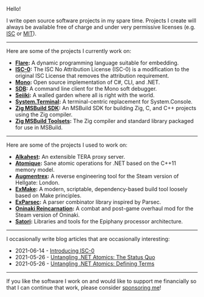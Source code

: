 Hello!

I write open source software projects in my spare time. Projects I create will
always be available free of charge and under very permissive licenses (e.g.
[ISC](https://opensource.org/licenses/ISC) or
[MIT](https://opensource.org/licenses/MIT)).

---

Here are some of the projects I currently work on:

* **[Flare](https://github.com/flare-lang):** A dynamic programming language
  suitable for embedding.
* **[ISC-0](https://github.com/alexrp/isc-0):** The ISC No Attribution License
  (ISC-0) is a modification to the original ISC License that removes the
  attribution requirement.
* **[Mono](https://github.com/mono/mono):** Open source implementation of C#,
  CLI, and .NET.
* **[SDB](https://github.com/mono/sdb):** A command line client for the Mono
  soft debugger.
* **[Seiiki](https://github.com/seiiki-dev/seiiki):** A walled garden where all
  is right with the world.
* **[System.Terminal](https://github.com/alexrp/system-terminal):** A
  terminal-centric replacement for System.Console.
* **[Zig MSBuild SDK](https://github.com/alexrp/zig-msbuild-sdk):** An MSBuild
  SDK for building Zig, C, and C++ projects using the Zig compiler.
* **[Zig MSBuild Toolsets](https://github.com/alexrp/zig-msbuild-toolsets):**
  The Zig compiler and standard library packaged for use in MSBuild.

---

Here are some of the projects I used to work on:

* **[Alkahest](https://github.com/tera-alkahest):** An extensible TERA proxy
  server.
* **[Atomique](https://github.com/alexrp/atomique):** Sane atomic operations for
  .NET based on the C++11 memory model.
* **[Augmentrex](https://github.com/alexrp/augmentrex):** A reverse engineering
  tool for the Steam version of Hellgate: London.
* **[ExMake](https://github.com/lycus/exmake):** A modern, scriptable,
  dependency-based build tool loosely based on Make principles.
* **[ExParsec](https://github.com/alexrp/ex_parsec):** A parser combinator
  library inspired by Parsec.
* **[Oninaki Reincarnation](https://github.com/alexrp/oninaki-reincarnation):**
  A combat and post-game overhaul mod for the Steam version of Oninaki.
* **[Satori](https://github.com/lycus/satori):** Libraries and tools for the
  Epiphany processor architecture.

---

I occasionally write blog articles that are occasionally interesting:

* 2021-06-14 - [Introducing ISC-0](https://alexrp.com/introducing-isc-0)
* 2021-05-26 - [Untangling .NET Atomics: The Status Quo](https://alexrp.com/untangling-dotnet-atomics-the-status-quo)
* 2021-05-26 - [Untangling .NET Atomics: Defining Terms](https://alexrp.com/untangling-dotnet-atomics-defining-terms)

---

If you like the software I work on and would like to support me financially so
that I can continue that work, please consider [sponsoring
me](https://github.com/sponsors/alexrp)!
